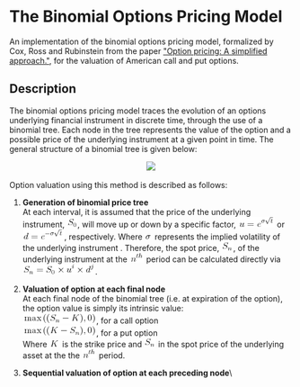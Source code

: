 # The Binomial Options Pricing Model

An implementation of the binomial options pricing model, formalized by Cox, Ross and Rubinstein from the paper ["Option pricing: A simplified approach."](https://citeseerx.ist.psu.edu/viewdoc/download;jsessionid=99A50E0DAC1766A693E68CB029ADAE07?doi=10.1.1.379.7582&rep=rep1&type=pdf), for the valuation of American call and put options.

## Description

The binomial options pricing model traces the evolution of an options underlying financial instrument in discrete time, through the use of a binomial tree. Each node in the tree represents the value of the option and a possible price of the underlying instrument at a given point in time. The general structure of a binomial tree is given below:

<p align="center"><img src="https://www.goddardconsulting.ca/image-files/binomial_MultiStepLattice.gif"></p>

Option valuation using this method is described as follows:

1. **Generation of binomial price tree**\
At each interval, it is assumed that the price of the underlying instrument, ![](images/s0.png), will move up or down by a specific factor, ![](images/uequals.png) or ![](images/dequals.png), respectively. Where ![](images/volatility.png) represents the implied volatility of the underlying instrument  . Therefore, the spot price, ![](images/sn.png), of the underlying instrument at the ![](images/nth.png) period can be calculated directly via ![](images/snequals.png).


2. **Valuation of option at each final node**\
At each final node of the binomial tree (i.e. at expiration of the option), the option value is simply its intrinsic value:\
![](images/call.png), for a call option\
![](images/put.png), for a put option\
Where ![](images/k.png) is the strike price and ![](images/sn.png) in the spot price of the underlying asset at the the ![](images/nth.png) period.

3. **Sequential valuation of option at each preceding node**\

